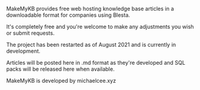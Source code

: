 MakeMyKB provides free web hosting knowledge base articles in a downloadable format for companies using Blesta. 

It's completely free and you're welcome to make any adjustments you wish or submit requests.

The project has been restarted as of August 2021 and is currently in development. 

Articles will be posted here in .md format as they're developed and SQL packs will be released here when available.

MakeMyKB is developed by michaelcee.xyz

